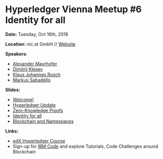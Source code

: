 # Hyperledger Vienna Meetup #6 Identity for all

**Date:** Tuesday, Oct 16th, 2018

**Location:** nic.at GmbH // [Website](https://www.nic.at/)

**Speakers:**

* [Alexander Mayrhofer](https://icannwiki.org/Alexander_Mayrhofer)
* [Dimitrij Klesev](https://audk.at/)
* [Klaus Johannes Rusch](https://klausrusch.atmedia.net/)
* [Markus Sabadello](https://twitter.com/peacekeeper)

**Slides:**

* [Welcome!](https://github.com/HyperledgerVienna/meetups/raw/master/20181016_meetup6/01-Welcome.pdf)
* [Hyperledger Update](https://github.com/HyperledgerVienna/meetups/raw/master/20181016_meetup6/02-Hyperledger-Update.pdf)
* [Zero-Knowledge Proofs](https://github.com/HyperledgerVienna/meetups/raw/master/20181016_meetup6/03-Zero-Knowledge-Proofs.pdf)
* [Identity for all](https://github.com/HyperledgerVienna/meetups/raw/master/20181016_meetup6/04-Identity-for-All.pdf)
* [Blockchain and Namespaces](https://github.com/HyperledgerVienna/meetups/raw/master/20181016_meetup6/05-Blockchain-and-Namespaces.pdf)

**Links:**

* [edX Hyperledger Course](https://www.edx.org/course/blockchain-business-introduction-linuxfoundationx-lfs171x)
* Sign-up for [IBM Code](https://infl.tv/dOyc) and explore Tutorials, Code Challenges around Blockchain
